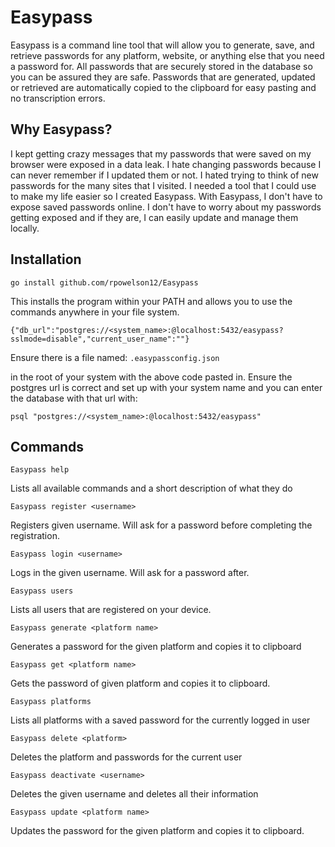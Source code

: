 # Easypass

Easypass is a command line tool that will allow you to generate, save, and retrieve passwords for any platform, website, or anything else that you need a password for. All passwords that are securely stored in the database so you can be assured they are safe. Passwords that are generated, updated or retrieved are automatically copied to the clipboard for easy pasting and no transcription errors.

## Why Easypass?
I kept getting crazy messages that my passwords that were saved on my browser were exposed in a data leak. I hate changing passwords because I can never remember if I updated them or not. I hated trying to think of new passwords for the many sites that I visited. I needed a tool that I could use to make my life easier so I created Easypass. With Easypass, I don't have to expose saved passwords online. I don't have to worry about my passwords getting exposed and if they are, I can easily update and manage them locally. 

## Installation

    go install github.com/rpowelson12/Easypass

This installs the program within your PATH and allows you to use the commands anywhere in your file system.

```{"db_url":"postgres://<system_name>:@localhost:5432/easypass?sslmode=disable","current_user_name":""}```

Ensure there is a file named:
```.easypassconfig.json``` 

in the root of your system with the above code pasted in. Ensure the postgres url is correct and set up with your system name and you can enter the database with that url with:

```psql "postgres://<system_name>:@localhost:5432/easypass"```

## Commands

    Easypass help

Lists all available commands and a short description of what they do

    Easypass register <username>

Registers given username. Will ask for a password before completing the registration.

    Easypass login <username>

Logs in the given username. Will ask for a password after.

    Easypass users

Lists all users that are registered on your device.

    Easypass generate <platform name>

Generates a password for the given platform and copies it to clipboard

    Easypass get <platform name>

Gets the password of given platform and copies it to clipboard.

    Easypass platforms

Lists all platforms with a saved password for the currently logged in user

    Easypass delete <platform>

Deletes the platform and passwords for the current user

    Easypass deactivate <username>

Deletes the given username and deletes all their information

    Easypass update <platform name>

Updates the password for the given platform and copies it to clipboard.
